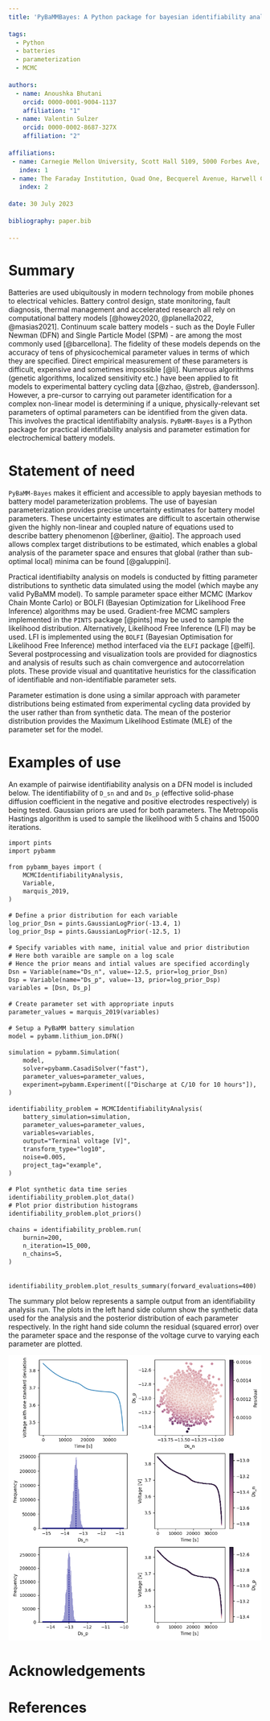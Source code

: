 ```yaml
---
title: 'PyBaMMBayes: A Python package for bayesian identifiability analysis and parameter estimation of battery models with PyBaMM'

tags:
  - Python
  - batteries
  - parameterization
  - MCMC

authors:
  - name: Anoushka Bhutani
    orcid: 0000-0001-9004-1137
    affiliation: "1"
  - name: Valentin Sulzer
    orcid: 0000-0002-8687-327X
    affiliation: "2"

affiliations:
 - name: Carnegie Mellon University, Scott Hall 5109, 5000 Forbes Ave, Pittsburgh, PA 15213, United States.
   index: 1
 - name: The Faraday Institution, Quad One, Becquerel Avenue, Harwell Campus, Didcot, OX11 0RA, United Kingdom.
   index: 2

date: 30 July 2023

bibliography: paper.bib

---
```


# Summary
Batteries are used ubiquitously in modern technology from mobile phones to electrical vehicles. 
Battery control design, state monitoring, fault diagnosis, thermal management and accelerated research all rely on computational battery models [@howey2020, @planella2022, @masias2021]. 
Continuum scale battery models - such as the Doyle Fuller Newman (DFN) and Single Particle Model (SPM) - are among the most commonly used [@barcellona]. 
The fidelity of these models depends on the accuracy of tens of physicochemical parameter values in terms of which they are specified.
Direct empirical measurement of these parameters is difficult, expensive and sometimes impossible [@li]. 
Numerous algorithms (genetic algorithms, localized sensitivity etc.) have been applied to fit models to experimental battery cycling data [@zhao, @streb, @andersson]. 
However, a pre-cursor to carrying out parameter identification for a complex non-linear model is determining if a unique, physically-relevant set parameters of optimal parameters can be identified from the given data. 
This involves the practical identifiabilty analysis. 
`PyBaMM-Bayes` is a Python package for practical identifiability analysis and parameter estimation for electrochemical battery models.  

# Statement of need

`PyBaMM-Bayes` makes it efficient and accessible to apply bayesian methods to battery model parameterization problems. 
The use of bayesian parameterization provides precise uncertainty estimates for battery model parameters. 
These uncertainty estimates are difficult to ascertain otherwise given the highly non-linear and coupled nature of equations used to describe battery phenomenon [@berliner, @aitio]. 
The approach used allows complex target distributions to be estimated, which enables a global analysis of the parameter space and ensures that global (rather than sub-optimal local) minima can be found [@galuppini]. 

Practical identifiabilty analysis on models is conducted by fitting parameter distributions to synthetic data simulated using the model (which maybe any valid PyBaMM model). 
To sample parameter space either MCMC (Markov Chain Monte Carlo) or BOLFI (Bayesian Optimization for Likelihood Free Inference) algorithms may be used. 
Gradient-free MCMC samplers implemented in the `PINTS` package [@pints] may be used to sample the likelihood distribution. 
Alternatively, Likelihood Free Inference (LFI) may be used. LFI is implemented using the `BOLFI` (Bayesian Optimisation for Likelihood Free Inference) method interfaced via the `ELFI` package [@elfi]. 
Several postprocessing and visualization tools are provided for diagnostics and analysis of results such as chain comvergence and autocorrelation plots.
These provide visual and quantitative heuristics for the classification of identifiable and non-identifiable parameter sets.

Parameter estimation is done using a similar approach with parameter distributions being estimated from experimental cycling data provided by the user rather than from synthetic data. 
The mean of the posterior distribution provides the Maximum Likelihood Estimate (MLE) of the parameter set for the model.





# Examples of use

An example of pairwise identifiability analysis on a DFN model is included below. The identifiability of `D_sn` and and `Ds_p` (effective solid-phase diffusion coefficient in the negative and positive electrodes respectively) is being tested. 
Gaussian priors are used for both parameters. 
The Metropolis Hastings algorithm is used to sample the likelihood with 5 chains and 15000 iterations.

```
import pints
import pybamm

from pybamm_bayes import (
    MCMCIdentifiabilityAnalysis,
    Variable,
    marquis_2019,
)

# Define a prior distribution for each variable
log_prior_Dsn = pints.GaussianLogPrior(-13.4, 1)
log_prior_Dsp = pints.GaussianLogPrior(-12.5, 1)

# Specify variables with name, initial value and prior distribution
# Here both varaible are sample on a log scale
# Hence the prior means and intial values are specified accordingly
Dsn = Variable(name="Ds_n", value=-12.5, prior=log_prior_Dsn)
Dsp = Variable(name="Ds_p", value=-13, prior=log_prior_Dsp)
variables = [Dsn, Ds_p]

# Create parameter set with appropriate inputs
parameter_values = marquis_2019(variables)

# Setup a PyBaMM battery simulation
model = pybamm.lithium_ion.DFN()

simulation = pybamm.Simulation(
    model,
    solver=pybamm.CasadiSolver("fast"),
    parameter_values=parameter_values,
    experiment=pybamm.Experiment(["Discharge at C/10 for 10 hours"]),
)

identifiability_problem = MCMCIdentifiabilityAnalysis(
    battery_simulation=simulation,
    parameter_values=parameter_values,
    variables=variables,
    output="Terminal voltage [V]",
    transform_type="log10",
    noise=0.005, 
    project_tag="example",
)

# Plot synthetic data time series 
identifiability_problem.plot_data()
# Plot prior distribution histograms
identifiability_problem.plot_priors()

chains = identifiability_problem.run(
    burnin=200,
    n_iteration=15_000,
    n_chains=5,
)


identifiability_problem.plot_results_summary(forward_evaluations=400)
```

The summary plot below represents a sample output from an identifiability analysis run. 
The plots in the left hand side column show the synthetic data used for the analysis and the posterior distribution of each parameter respectively. 
In the right hand side column the residual (squared error) over the parameter space and the response of the voltage curve to varying each parameter are plotted. 


![Results summary of pairwise identifiability analysis on a DFN model \label{fig:1}](./figures/results_summary.png)

# Acknowledgements

# References